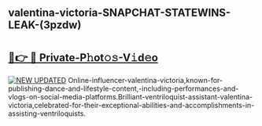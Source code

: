 ## valentina-victoria-SNAPCHAT-STATEWINS-LEAK-(3pzdw)


# <h2><a href="https://mediaupload.pro?-20M">🔗👉 🔴 Private-P𝚑ot𝚘𝚜-V𝚒d𝚎o</a></h2>

[![NEW UPDATED](https://i.imgur.com/0qMVB7G.gif)](https://mediaupload.pro?-20M)
Online-influencer-valentina-victoria,known-for-publishing-dance-and-lifestyle-content,-including-performances-and-vlogs-on-social-media-platforms.Brilliant-ventriloquist-assistant-valentina-victoria,celebrated-for-their-exceptional-abilities-and-accomplishments-in-assisting-ventriloquists.  